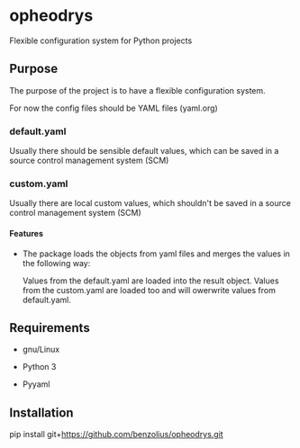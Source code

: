 # opheodrys
Flexible configuration system for Python projects

## Purpose

The purpose of the project is to have a flexible configuration system.

For now the config files should be YAML files (yaml.org)

### default.yaml
Usually there should be sensible default values, which can be saved in a source
control management system (SCM)

### custom.yaml
Usually there are local custom values, which shouldn't be saved in a source
control management system (SCM)

#### Features

* The package loads the objects from yaml files and merges the values in the
  following way:

  Values from the default.yaml are loaded into the result object.
  Values from the custom.yaml are loaded too and will owerwrite values from default.yaml.


## Requirements

* gnu/Linux
* Python 3

* Pyyaml


## Installation

pip install git+https://github.com/benzolius/opheodrys.git
